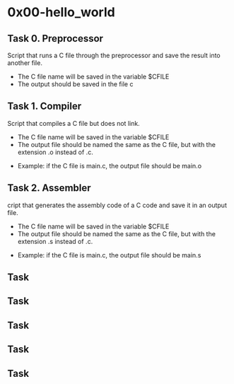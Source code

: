# 0x00-hello_world
## Task 0. Preprocessor
Script that runs a C file through the preprocessor and save the result into another file.
* The C file name will be saved in the variable $CFILE
* The output should be saved in the file c
## Task 1. Compiler
Script that compiles a C file but does not link.
* The C file name will be saved in the variable $CFILE
* The output file should be named the same as the C file, but with the extension .o instead of .c.
- Example: if the C file is main.c, the output file should be main.o
## Task 2. Assembler
cript that generates the assembly code of a C code and save it in an output file.
* The C file name will be saved in the variable $CFILE
* The output file should be named the same as the C file, but with the extension .s instead of .c.
- Example: if the C file is main.c, the output file should be main.s
## Task
## Task
## Task
## Task
## Task
